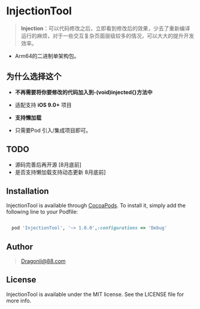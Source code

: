# InjectionTool

> **Injection**：可以代码修改之后，立即看到修改后的效果，少去了重新编译运行的麻烦，对于一些交互复杂页面层级较多的情况，可以大大的提升开发效率。

- Arm64的二进制单架构包。

## 为什么选择这个

- **不再需要将你要修改的代码加入到-(void)injected{}方法中**

- 适配支持 **iOS 9.0+** 项目 

- **支持懒加载**

- 只需要Pod 引入/集成项目即可。

## TODO

- 源码完善后再开源 [8月底前]
- 是否支持懒加载支持动态更新 8月底前]

## Installation

InjectionTool is available through [CocoaPods](https://cocoapods.org/pods/InjectionTool). To install it, simply add the following line to your Podfile:

```ruby

  pod 'InjectionTool', '~> 1.0.0',:configurations => 'Debug'

```


## Author

> Dragonli@88.com

## License

InjectionTool is available under the MIT license. See the LICENSE file for more info.
